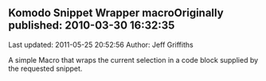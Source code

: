 ## Komodo Snippet Wrapper macroOriginally published: 2010-03-30 16:32:35 
Last updated: 2011-05-25 20:52:56 
Author: Jeff Griffiths 
 
A simple Macro that wraps the current selection in a code block supplied by the requested snippet.
